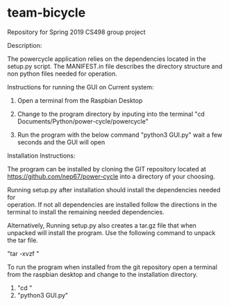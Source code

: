 # team-bicycle
Repository for Spring 2019 CS498 group project

Description:

The powercycle application relies on the dependencies located in the setup.py script.
The MANIFEST.in file describes the directory structure and non python files needed for operation.


Instructions for running the GUI on Current system:

1. Open a terminal from the Raspbian Desktop

2. Change to the program directory by inputing into the terminal
   "cd Documents/Python/power-cycle/powercycle"

3. Run the program with the below command
   "python3 GUI.py"
   wait a few seconds and the GUI will open

Installation Instructions:

The program can be installed by cloning the GIT repository located at 
https://github.com/nep67/power-cycle into a directory of your choosing.

Running setup.py after installation should install the dependencies needed for  
operation. If not all dependencies are installed follow the directions in the
terminal to install the remaining needed dependencies.

Alternatively, Running setup.py also creates a tar.gz file that when unpacked 
will install the program. Use the following command to unpack the tar file.

"tar -xvzf <tar file name>"

To run the program when installed from the git repository open a terminal from
the raspbian desktop and change to the installation directory.
1. "cd <install directory>"
2. "python3 GUI.py"


   

